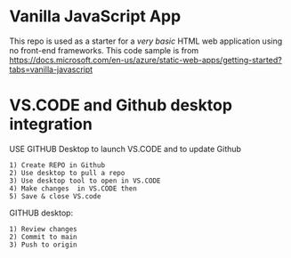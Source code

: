 # Vanilla JavaScript App

This repo is used as a starter for a _very basic_ HTML web application using no front-end frameworks.
This code sample is from https://docs.microsoft.com/en-us/azure/static-web-apps/getting-started?tabs=vanilla-javascript


# VS.CODE and Github desktop integration

USE GITHUB Desktop to launch VS.CODE and to update Github

	1) Create REPO in Github
	2) Use desktop to pull a repo
	3) Use desktop tool to open in VS.CODE
	4) Make changes  in VS.CODE then
	5) Save & close VS.code


GITHUB desktop:

	1) Review changes
	2) Commit to main
	3) Push to origin
